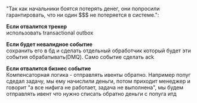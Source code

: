 "Так как начальники боятся потерять денег, они попросили гарантировать, что ни один $$$ не потеряется в системе.":

**Если отвалится трекер** \
использовать transactional outbox

**Если будет невалидное событие** \
сохранить его в бд и сделать отдельный обработчик который будет эти события обрабатывать(DMQ). Само событие сделать ack

**Если отвалится бизнес событие** \
Компенсаторная логика - отправлять ивенты обратно. Например попуг сдедал задачу, мы ему начислили деньги, потом приходит менеджер и говорит "а все нифига не работает, задача не выполнена", мы будем отправлять ивент что нужно списать обратно деньги с попуга итд